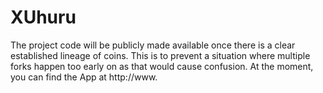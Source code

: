 # XUhuru
The project code will be publicly made available once there is a clear established lineage of coins. This is to prevent a situation where multiple forks happen too early on as that would cause confusion. At the moment, you can find the App at http://www.
